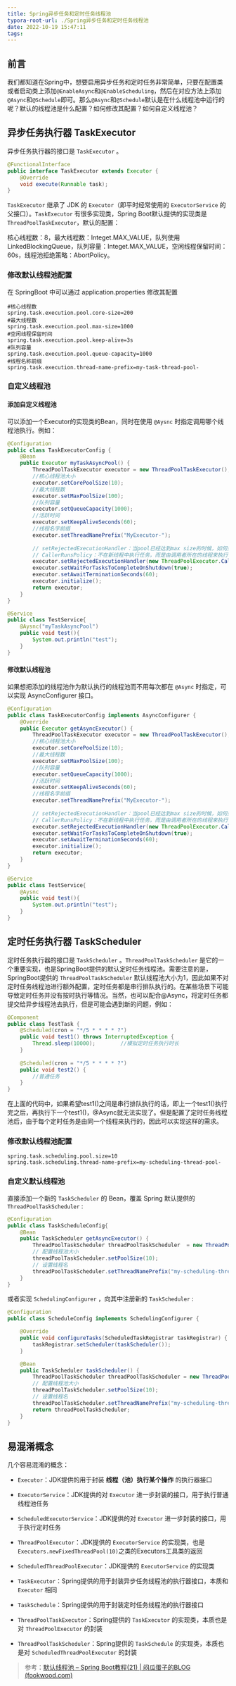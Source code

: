 ```yaml
---
title: Spring异步任务和定时任务线程池
typora-root-url: ./Spring异步任务和定时任务线程池
date: 2022-10-19 15:47:11
tags:
---
```


## 前言

我们都知道在Spring中，想要启用异步任务和定时任务非常简单，只要在配置类或者启动类上添加`@EnableAsync`和`@EnableScheduling`，然后在对应方法上添加`@Async`和`@Schedule`即可。那么`@Async`和`@Schedule`默认是在什么线程池中运行的呢？默认的线程池是什么配置？如何修改其配置？如何自定义线程池？

## 异步任务执行器 TaskExecutor

异步任务执行器的接口是 `TaskExecutor` 。

```java
@FunctionalInterface
public interface TaskExecutor extends Executor {
	@Override
	void execute(Runnable task);
}
```

`TaskExecutor` 继承了 JDK 的 `Executor`（即平时经常使用的 `ExecutorService` 的父接口）。`TaskExecutor` 有很多实现类，Spring Boot默认提供的实现类是 `ThreadPoolTaskExecutor`，默认的配置：

核心线程数：8，最大线程数：Integet.MAX_VALUE，队列使用LinkedBlockingQueue，队列容量：Integet.MAX_VALUE，空闲线程保留时间：60s，线程池拒绝策略：AbortPolicy。

### 修改默认线程池配置

在 SpringBoot 中可以通过 application.properties 修改其配置

```properties
#核心线程数
spring.task.execution.pool.core-size=200
#最大线程数
spring.task.execution.pool.max-size=1000
#空闲线程保留时间
spring.task.execution.pool.keep-alive=3s
#队列容量
spring.task.execution.pool.queue-capacity=1000
#线程名称前缀
spring.task.execution.thread-name-prefix=my-task-thread-pool-
```

### 自定义线程池

#### 添加自定义线程池

可以添加一个Executor的实现类的Bean，同时在使用 `@Aysnc` 时指定调用哪个线程池执行。例如：

```java
@Configuration
public class TaskExecutorConfig {
    @Bean
    public Executor myTaskAsyncPool() {
        ThreadPoolTaskExecutor executor = new ThreadPoolTaskExecutor();
        //核心线程池大小
        executor.setCorePoolSize(10);
        //最大线程数
        executor.setMaxPoolSize(100);
        //队列容量
        executor.setQueueCapacity(1000);
        //活跃时间
        executor.setKeepAliveSeconds(60);
        //线程名字前缀
        executor.setThreadNamePrefix("MyExecutor-");
 
        // setRejectedExecutionHandler：当pool已经达到max size的时候，如何处理新任务
        // CallerRunsPolicy：不在新线程中执行任务，而是由调用者所在的线程来执行
        executor.setRejectedExecutionHandler(new ThreadPoolExecutor.CallerRunsPolicy());
        executor.setWaitForTasksToCompleteOnShutdown(true);
        executor.setAwaitTerminationSeconds(60);
        executor.initialize();
        return executor;
    }
}

@Service
public class TestService{
    @Aysnc("myTaskAsyncPool")
    public void test(){
        System.out.println("test");
    }
}
```

#### 修改默认线程池

如果想把添加的线程池作为默认执行的线程池而不用每次都在 `@Async` 时指定，可以实现 AsyncConfigurer 接口。

```java
@Configuration
public class TaskExecutorConfig implements AsyncConfigurer {
    @Override
    public Executor getAsyncExecutor() {
        ThreadPoolTaskExecutor executor = new ThreadPoolTaskExecutor();
        //核心线程池大小
        executor.setCorePoolSize(10);
        //最大线程数
        executor.setMaxPoolSize(100);
        //队列容量
        executor.setQueueCapacity(1000);
        //活跃时间
        executor.setKeepAliveSeconds(60);
        //线程名字前缀
        executor.setThreadNamePrefix("MyExecutor-");
 
        // setRejectedExecutionHandler：当pool已经达到max size的时候，如何处理新任务
        // CallerRunsPolicy：不在新线程中执行任务，而是由调用者所在的线程来执行
        executor.setRejectedExecutionHandler(new ThreadPoolExecutor.CallerRunsPolicy());
        executor.setWaitForTasksToCompleteOnShutdown(true);
        executor.setAwaitTerminationSeconds(60);
        executor.initialize();
        return executor;
    }
}

@Service
public class TestService{
    @Aysnc
    public void test(){
        System.out.println("test");
    }
}
```

## 定时任务执行器 TaskScheduler

定时任务执行器的接口是 `TaskScheduler` 。`ThreadPoolTaskScheduler` 是它的一个重要实现，也是SpringBoot提供的默认定时任务线程池。需要注意的是，SpringBoot提供的 `ThreadPoolTaskScheduler` 默认线程池大小为1，因此如果不对定时任务线程池进行额外配置，定时任务都是串行排队执行的。在某些场景下可能导致定时任务并没有按时执行等情况。当然，也可以配合@Async，将定时任务都提交给异步线程池去执行，但是可能会遇到新的问题，例如：

```java
@Component
public class TestTask {
    @Scheduled(cron = "*/5 * * * * ?")
    public void test1() throws InterruptedException {
        Thread.sleep(10000);        //模拟定时任务执行时长
    }
 
    @Scheduled(cron = "*/5 * * * * ?")
    public void test2() {
		//普通任务
    }
}
```

在上面的代码中，如果希望test1()之间是串行排队执行的话，即上一个test1()执行完之后，再执行下一个test1()，@Async就无法实现了。但是配置了定时任务线程池后，由于每个定时任务是由同一个线程来执行的，因此可以实现这样的需求。

### 修改默认线程池配置

```properties
spring.task.scheduling.pool.size=10
spring.task.scheduling.thread-name-prefix=my-scheduling-thread-pool-
```

### 自定义默认线程池

直接添加一个新的 `TaskScheduler` 的 Bean，覆盖 Spring 默认提供的 `ThreadPoolTaskScheduler` :

```java
@Configuration
public class TaskScheduleConfig{
    @Bean
    public TaskScheduler getAsyncExecutor() {
        ThreadPoolTaskScheduler threadPoolTaskScheduler  = new ThreadPoolTaskScheduler();
        // 配置线程池大小
        threadPoolTaskScheduler.setPoolSize(10);
        // 设置线程名
        threadPoolTaskScheduler.setThreadNamePrefix("my-scheduling-thread-pool-");
    }
}
```

或者实现 `SchedulingConfigurer` ，向其中注册新的 `TaskScheduler` :

```java
@Configuration
public class ScheduleConfig implements SchedulingConfigurer {

    @Override
    public void configureTasks(ScheduledTaskRegistrar taskRegistrar) {
        taskRegistrar.setScheduler(taskScheduler());
    }

    @Bean
    public TaskScheduler taskScheduler() {
        ThreadPoolTaskScheduler threadPoolTaskScheduler = new ThreadPoolTaskScheduler();
        // 配置线程池大小
        threadPoolTaskScheduler.setPoolSize(10);
        // 设置线程名
        threadPoolTaskScheduler.setThreadNamePrefix("my-scheduling-thread-pool-");
        return threadPoolTaskScheduler;
    }
}
```

## 易混淆概念

几个容易混淆的概念：

- `Executor`：JDK提供的用于封装 **线程（池）执行某个操作** 的执行器接口
- `ExecutorService`：JDK提供的对 `Executor` 进一步封装的接口，用于执行普通线程池任务
- `ScheduledExecutorService`：JDK提供的对 `Executor` 进一步封装的接口，用于执行定时任务
- `ThreadPoolExecutor`：JDK提供的 `ExecutorService` 的实现类，也是`Executors.newFixedThreadPool(10)`之类的Executors工具类的返回
- `ScheduledThreadPoolExecutor`：JDK提供的 `ExecutorService` 的实现类



- `TaskExecutor`：Spring提供的用于封装异步任务线程池的执行器接口，本质和 `Executor` 相同
- `TaskSchedule`：Spring提供的用于封装定时任务线程池的执行器接口
- `ThreadPoolTaskExecutor`：Spring提供的 `TaskExecutor` 的实现类，本质也是对 `ThreadPoolExecutor` 的封装
- `ThreadPoolTaskScheduler`：Spring提供的 `TaskSchedule` 的实现类，本质也是对 `ScheduledThreadPoolExecutor` 的封装





> 参考：[默认线程池 – Spring Boot教程(21) | 闷瓜蛋子的BLOG (fookwood.com)](https://fookwood.com/spring-boot-tutorial-21-executor)

